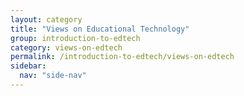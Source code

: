 ```yaml
---
layout: category
title: "Views on Educational Technology"
group: introduction-to-edtech
category: views-on-edtech
permalink: /introduction-to-edtech/views-on-edtech
sidebar:
  nav: "side-nav"
---
```


